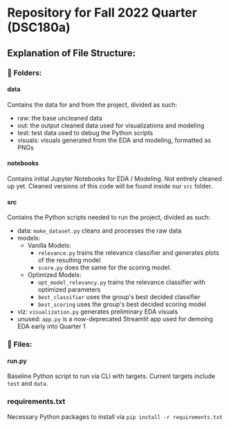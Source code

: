# Repository for Fall 2022 Quarter (DSC180a)

## Explanation of File Structure:

### 📁 Folders:

#### data
Contains the data for and from the project, divided as such:
- raw: the base uncleaned data
- out: the output cleaned data used for visualizations and modeling
- test: test data used to debug the Python scripts
- visuals: visuals generated from the EDA and modeling, formatted as PNGs

#### notebooks
Contains initial Jupyter Notebooks for EDA / Modeling.
Not entirely cleaned up yet. Cleaned versions of this code will be found inside our `src` folder.

#### src
Contains the Python scripts needed to run the project, divided as such:
- data: `make_dataset.py` cleans and processes the raw data
- models: 
    - Vanilla Models: 
        - `relevance.py` trains the relevance classifier and generates plots of the resulting model 
        - `score.py` does the same for the scoring model.
    - Optimized Models:
        - `opt_model_relevancy.py` trains the relevance classifier with optimized parameters
        - `best_classifier` uses the group's best decided classifier
        - `best_scoring` uses the group's best decided scoring model
        [^1]: There is no optimized file for the scoring model as the best parameters were default
- viz: `visualization.py` generates preliminary EDA visuals
- unused: `app.py` is a now-deprecated Streamlit app used for demoing EDA early into Quarter 1

### 📜 Files:

#### run.py
Baseline Python script to run via CLI with targets.
Current targets include `test` and `data`. 

### requirements.txt
Necessary Python packages to install via `pip install -r requirements.txt`
